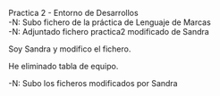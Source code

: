 Practica 2 - Entorno de Desarrollos
<br>
 -N: Subo fichero de la práctica de Lenguaje de Marcas
<br>
 -N: Adjuntado fichero practica2 modificado de Sandra

Soy Sandra y modifico el fichero.

He eliminado tabla de equipo.

 -N: Subo los ficheros modificados por Sandra
